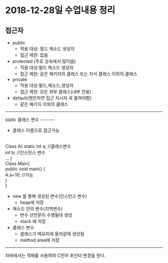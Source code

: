 2018-12-28일 수업내용 정리
==================================
접근자
-----
* public
  * 적용 대상: 필드 메소드 생성자
  * 접근 제한: 없음
* protected (주로 상속에서 많이씀)
  * 적용 대상:필드 메소드 생성자
  * 접근 제한: 같은 패키지의 클래스 또는 자식 클래스 이외의 클래스
* private
  * 적용 대상:필드,메소드,생성자
  * 접근 제한: 모든 외부 클래스(내부 전용)
* default(왠만하면 접근 지시자 꼭 붙여야함)
  * 같은 패키지 이외의 클래스
<hr>
static 클래스 변수
-------

* 클래스 이름으로 접근가능

<br/>
Class A{
  static int a; //클래스변수<br/>
  int b;       //인스턴스 변수<br/>
...
}
<br/>
Class Main{<br/>
  public void main()
  {<br/>
    A.a=10; //가능<br/>
  }<br/>
}
<br/>

* new 를 통해 생성된 변수(인스턴스 변수)
  * heap에 저장
* 매소드 안의 변수(지역변수)
  * 변수 선언문이 수행될대 생성
  * stack 에 저장
* 클래스 변수
  * 클래스가 메모리에 올라갈때 생성됨
  * method area에 저장

----------------------------------------------
자바에서는 객체를 사용하여 C언어 포인터 변경을 한다.
